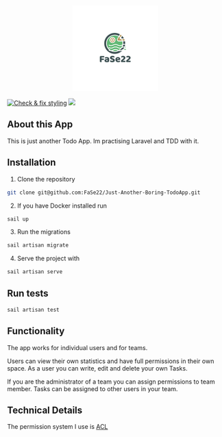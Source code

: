 <p align="center">
<img src="public/Logo.png">
</p>

[![Check & fix styling](https://github.com/FaSe22/Just-Another-Boring-TodoApp/actions/workflows/phpcsfixer.yml/badge.svg)](https://github.com/FaSe22/Just-Another-Boring-TodoApp/actions/workflows/phpcsfixer.yml)
![](https://github.com/FaSe22/Just-Another-Boring-TodoApp/workflows/Continuous%20Integration/badge.svg)
## About this App

This is just another Todo App. 
Im practising Laravel and TDD with it. 


## Installation

1. Clone the repository
````bash
git clone git@github.com:FaSe22/Just-Another-Boring-TodoApp.git
````

2. If you have Docker installed run 

````bash
sail up
````

3. Run the migrations
````bash
sail artisan migrate
````

4. Serve the project with

````bash
sail artisan serve
````

## Run tests

`````bash
sail artisan test
`````

## Functionality

The app works for individual users and for teams.

Users can view their own statistics and have full permissions in their own space.
As a user you can write, edit and delete your own Tasks.

If you are the administrator of a team you can assign permissions to team member.
Tasks can be assigned to other users in your team.


## Technical Details

The permission system I use is [ACL](https://mateusjunges.github.io/laravel-acl)
